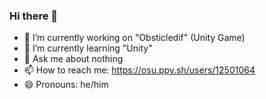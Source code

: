 ### Hi there 👋

- 🔭 I’m currently working on "Obsticledif" (Unity Game)
- 🌱 I’m currently learning "Unity"
- 💬 Ask me about nothing
- 📫 How to reach me: https://osu.ppy.sh/users/12501064
- 😄 Pronouns: he/him


<!--
**Nathans-SushiCat/Nathans-SushiCat** is a ✨ _special_ ✨ repository because its `README.md` (this file) appears on your GitHub profile.

Here are some ideas to get you started:

- 🔭 I’m currently working on ...
- 🌱 I’m currently learning ...
- 👯 I’m looking to collaborate on ...
- 🤔 I’m looking for help with ...
- 💬 Ask me about ...
- 📫 How to reach me: ...
- 😄 Pronouns: ...
- ⚡ Fun fact: ...
-->
